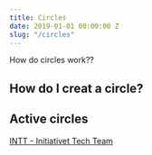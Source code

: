 ```yaml
---
title: Circles
date: 2019-01-01 00:00:00 Z
slug: "/circles"
---
```


How do circles work??

## How do I creat a circle?

## Active circles

[INTT - Initiativet Tech Team](/circles/intt)
